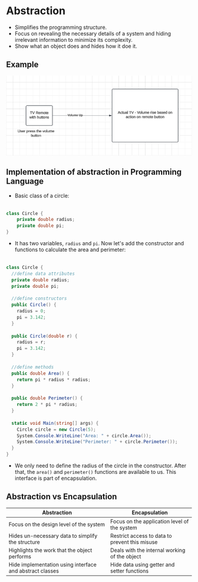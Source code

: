 # Abstraction

* Simplifies the programming structure.
* Focus on revealing the necessary details of a system and hiding irrelevant information to minimize its complexity.
* Show what an object does and hides how it doe it.

## Example

<p align="center">
  <img src="Images/abstraction.png" alt="EmployeeRecord" />
</p>


## Implementation of abstraction in Programming Language

* Basic class of a circle:

```C#

class Circle {
    private double radius;
    private double pi;
}

```

* It has two variables, ```radius``` and ```pi```. Now let's add the constructor and functions to calculate the area and perimeter:

```C#

class Circle {
  //define data attributes
  private double radius;
  private double pi;

  //define constructors
  public Circle() {
    radius = 0;
    pi = 3.142;
  }

  public Circle(double r) {
    radius = r;
    pi = 3.142;
  }
  
  //define methods
  public double Area() {
    return pi * radius * radius;
  }
  
  public double Perimeter() {
    return 2 * pi * radius;
  }

  static void Main(string[] args) {
    Circle circle = new Circle(5);
    System.Console.WriteLine("Area: " + circle.Area());
    System.Console.WriteLine("Perimeter: " + circle.Perimeter());
  }
}

```

* We only need to define the radius of the circle in the constructor. After that, the ```area()``` and ```perimeter()``` functions are available to us. This interface is part of encapsulation.

## Abstraction vs Encapsulation

| Abstraction | Encapsulation |
| ----------- | ------------- |
| Focus on the design level of the system | Focus on the application level of the system |
| Hides un-necessary data to simplify the structure | Restrict access to data to prevent this misuse |
| Highlights the work that the object performs | Deals with the internal working of the object |
| Hide implementation using interface and abstract classes | Hide data using getter and setter functions |